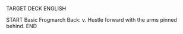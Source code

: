 TARGET DECK
ENGLISH

START
Basic
Frogmarch
Back: v. Hustle forward with the arms pinned behind.
END
